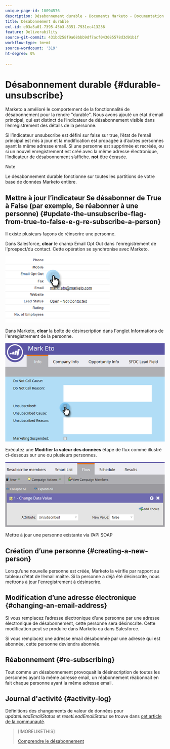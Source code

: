 ```yaml
---
unique-page-id: 10094576
description: Désabonnement durable - Documents Marketo - Documentation du produit
title: Désabonnement durable
exl-id: e03a5a01-7395-45b3-8351-7931ec413236
feature: Deliverability
source-git-commit: 431bd258f9a68bbb9df7acf043085578d3d91b1f
workflow-type: tm+mt
source-wordcount: '319'
ht-degree: 0%

---
```


# Désabonnement durable {#durable-unsubscribe}

Marketo a amélioré le comportement de la fonctionnalité de désabonnement pour la rendre &quot;durable&quot;. Nous avons ajouté un état d’email principal, qui est distinct de l’indicateur de désabonnement visible dans l’enregistrement des détails de la personne.

Si l’indicateur unsubscribe est défini sur false sur true, l’état de l’email principal est mis à jour et la modification est propagée à d’autres personnes ayant la même adresse email. Si une personne est supprimée et recréée, ou si un nouvel enregistrement est créé avec la même adresse électronique, l’indicateur de désabonnement s’affiche. **not** être écrasée.

>[!NOTE]
>
>Le désabonnement durable fonctionne sur toutes les partitions de votre base de données Marketo entière.

## Mettre à jour l’indicateur Se désabonner de True à False (par exemple, Se réabonner à une personne) {#update-the-unsubscribe-flag-from-true-to-false-e-g-re-subscribe-a-person}

Il existe plusieurs façons de réinscrire une personne.

Dans Salesforce, **clear** le champ Email Opt Out dans l&#39;enregistrement de l&#39;prospect/du contact. Cette opération se synchronise avec Marketo.

![](assets/one.png)

Dans Marketo, **clear** la boîte de désinscription dans l&#39;onglet Informations de l&#39;enregistrement de la personne.

![](assets/two.png)

Exécutez une **Modifier la valeur des données** étape de flux comme illustré ci-dessous sur une ou plusieurs personnes.

![](assets/three.png)

Mettre à jour une personne existante via l’API SOAP

## Création d’une personne {#creating-a-new-person}

Lorsqu’une nouvelle personne est créée, Marketo la vérifie par rapport au tableau d’état de l’email maître. Si la personne a déjà été désinscrite, nous mettrons à jour l&#39;enregistrement à désinscrire.

## Modification d’une adresse électronique {#changing-an-email-address}

Si vous remplacez l’adresse électronique d’une personne par une adresse électronique de désabonnement, cette personne sera désinscrite. Cette modification peut se produire dans Marketo ou dans Salesforce.

Si vous remplacez une adresse email désabonnée par une adresse qui est abonnée, cette personne deviendra abonnée.

## Réabonnement {#re-subscribing}

Tout comme un désabonnement provoquait la désinscription de toutes les personnes ayant la même adresse email, un réabonnement réabonnait en fait chaque personne ayant la même adresse email.

## Journal d&#39;activité {#activity-log}

Définitions des changements de valeur de données pour _updateLeadEmailStatus_ et _resetLeadEmailStatus_ se trouve dans [cet article de la communauté](https://nation.marketo.com/t5/Knowledgebase/Durable-Unsubscribe-Activity-Log/ta-p/252688).

>[!MORELIKETHIS]
>
>[Comprendre le désabonnement](/help/marketo/product-docs/email-marketing/deliverability/understanding-unsubscribe.md)
